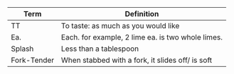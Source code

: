 
| Term        | Definition                                        |
| ----------- | ------------------------------------------------- |
| TT          | To taste: as much as you would like               |
| Ea.         | Each. for example, 2 lime ea. is two whole limes. |
| Splash      | Less than a tablespoon                            |
| Fork-Tender | When stabbed with a fork, it slides off/ is soft  |
